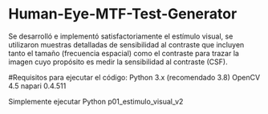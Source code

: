 # Human-Eye-MTF-Test-Generator
Se desarrolló e implementó satisfactoriamente el estímulo visual, se utilizaron muestras detalladas de sensibilidad al contraste que incluyen tanto el tamaño (frecuencia espacial) como el contraste para trazar la imagen cuyo propósito es medir la sensibilidad al contraste (CSF).

#Requisitos para ejecutar el código:
Python 3.x (recomendado 3.8)
OpenCV 4.5
napari 0.4.511

Simplemente ejecutar Python p01_estimulo_visual_v2
